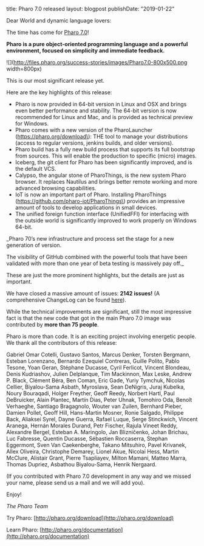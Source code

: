 title: Pharo 7.0 released
layout: blogpost
publishDate: "2019-01-22"

Dear World and dynamic language lovers: 

The time has come for [Pharo 7.0](http://pharo.org)!

**Pharo is a pure object-oriented programming language and a powerful environment, focused on simplicity and immediate feedback.**

![](http://files.pharo.org/success-stories/images/Pharo7.0-800x500.png width=800px)

This is our most significant release yet. 

Here are the key highlights of this release:

- Pharo is now provided in 64-bit version in Linux and OSX and brings even better performance and stability. The 64-bit version is now recommended for Linux and Mac, and is provided as technical preview for Windows.
- Pharo comes with a new version of the PharoLauncher \(https://pharo.org/download\): THE tool to manage your distributions \(access to regular versions, jenkins builds, and older versions\). 
- Pharo build has a fully new build process that supports its full bootstrap from sources. This will enable the production to specific \(micro\) images. 
- Iceberg, the git client for Pharo has been significantly improved, and is the default VCS.
- Calypso, the angular stone of PharoThings, is the new system Pharo browser. It replaces Nautilus and brings better remote working and more advanced browsing capabilities. 
- IoT is now an important part of Pharo. Installing PharoThings \(https://github.com/pharo-iot/PharoThings\) provides an impressive amount of tools to develop applications in small devices.
- The unified foreign function interface \(UnifiedFFI\) for interfacing with the outside world is significantly improved to work properly on Windows 64-bit.


_Pharo 70’s new infrastructure and process set the stage for a new generation of version. 



The visibility of GitHub combined with the powerful tools that have been validated with more than one year of beta testing is massively pay off._


These are just the more prominent highlights, but the details are just as important. 

We have closed a massive amount of issues: **2142 issues!** \(A comprehensive ChangeLog can be found [here](https://github.com/pharo-project/pharo-changelogs/blob/master/Pharo70ChangeLogs.md)\).

While the technical improvements are significant, still the most impressive fact is that the new code that got in the main Pharo 7.0 image was contributed by **more than 75 people**.

Pharo is more than code. It is an exciting project involving energetic people. We thank all the contributors of this release:

Gabriel Omar Cotelli, Gustavo Santos, Marcus Denker, Torsten Bergmann, Esteban Lorenzano, Bernardo Ezequiel Contreras, Guille Polito, Pablo Tesone, Yoan Geran, Stéphane Ducasse, Cyril Ferlicot, Vincent Blondeau, Denis Kudriashov, Julien Delplanque, Tim Mackinnon, Max Leske, Andrew P. Black, Clément Béra, Ben Coman, Eric Gade, Yuriy Tymchuk, Nicolas Cellier, Biyalou-Sama Asbath, Myroslava, Sean DeNigris, Juraj Kubelka, Noury Bouraqadi, Holger Freyther, Geoff Reedy, Norbert Hartl, Paul DeBruicker, Alain Plantec, Martín Dias, Peter Uhnak, Tomohiro Oda, Benoît Verhaeghe, Santiago Bragagnolo, Wouter van Zuilen, Bernhard Pieber, Damien Pollet, Geoff Hill, Hans-Martin Mosner, Ronie Salgado, Philippe Back, Aliaksei Syrel, Dayne Guerra, Rafael Luque, Serge Stinckwich, Vincent Aranega, Hernán Morales Durand, Petr Fischer, Rajula Vineet Reddy, Alexandre Bergel, Esteban A. Maringolo, Jan Blizničenko, Johan Brichau, Luc Fabresse, Quentin Ducasse, Sébastien Roccaserra, Stephan Eggermont, Sven Van Caekenberghe, Takano Mitsuhiro, Pavel Krivanek, Allex Oliveira, Christophe Demarey, Lionel Akue, Nicolai Hess, Martin McClure, Alistair Grant, Pierre Tsapliayev, Milton Mamani, Matteo Marra, Thomas Dupriez, Asbathou Biyalou-Sama, Henrik Nergaard.

\(If you contributed with Pharo 7.0 development in any way and we missed your name, please send us a mail and we will add you\).

Enjoy!

_The Pharo Team_

Try Pharo: [http://pharo.org/download](http://pharo.org/download)

Learn Pharo: [http://pharo.org/documentation](http://pharo.org/documentation)